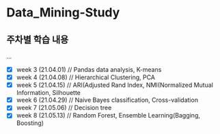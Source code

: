 # Data_Mining-Study

## 주차별 학습 내용
...
- [x] week 3 (21.04.01) // Pandas data analysis, K-means
- [x] week 4 (21.04.08) // Hierarchical Clustering, PCA   
- [x] week 5 (21.04.15) // ARI(Adjusted Rand Index, NMI(Normalized Mutual Information, Silhouette
- [x] week 6 (21.04.29) // Naive Bayes classification, Cross-validation
- [x] week 7 (21.05.06) // Decision tree
- [x] week 8 (21.05.13) // Random Forest, Ensemble Learning(Bagging, Boosting) 
